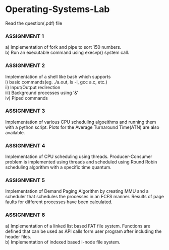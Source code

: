 # Operating-Systems-Lab

Read the question(.pdf) file

### ASSIGNMENT 1  
a) Implementation of fork and pipe to sort 150 numbers.   
b) Run an executable command using execvp() system call.


### ASSIGNMENT 2  
Implementation of a shell like bash which supports  
i) basic commands(eg. ./a.out, ls -l, gcc a.c, etc.)  
ii) Input/Output redirection  
iii) Background processes using '&'  
iv) Piped commands  


### ASSIGNMENT 3
Implementation of various CPU scheduling algoeithms and running them with a python script. Plots for the Average Turnaround Time(ATN) are also available.


### ASSIGNMENT 4
Implementation of CPU scheduling using threads. Producer-Consumer problem is implemented using threads and scheduled using Round Robin scheduling algorithm with a specific time quantum.


### ASSIGNMENT 5
Implementation of Demand Paging Algorithm by creating MMU and a scheduler that schedules the processes in an FCFS manner. Results of page faults for different processes have been calculated.


### ASSIGNMENT 6
a) Implementation of a linked list based FAT file system. Functions are defined that can be used as API calls form user program after including the header files.  
b) Implementation of indexed based i-node file system.
